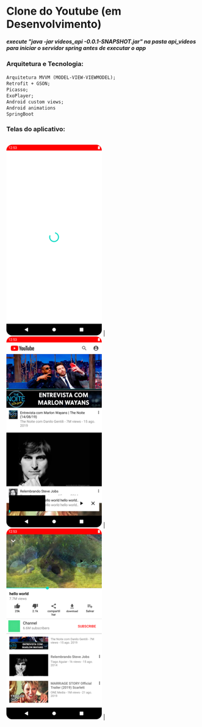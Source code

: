 # Clone do Youtube (em Desenvolvimento)
##### execute "java -jar videos_api -0.0.1-SNAPSHOT.jar" na pasta api_videos para iniciar o servidor spring antes de executar o app

### Arquitetura e Tecnologia:

```
Arquitetura MVVM (MODEL-VIEW-VIEWMODEL);
Retrofit + GSON;
Picasso;
ExoPlayer;
Android custom views;
Android animations
SpringBoot 
```


### Telas do aplicativo:

|                                                              |                                                              |                                                              |                                                              |
| ------------------------------------------------------------ | ------------------------------------------------------------ | ------------------------------------------------------------ | ------------------------------------------------------------ |

<img src="https://github.com/du4r/Youtube-clone/blob/main/Screenshots/1.png" width="250"> |
<img src="https://github.com/du4r/Youtube-clone/blob/main/Screenshots/3.png" width="250"> |
<img src="https://github.com/du4r/Youtube-clone/blob/main/Screenshots/4.png" width="250"> |


